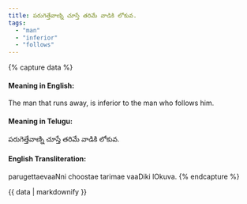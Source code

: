 ```yaml
---
title: పరుగెత్తేవాణ్ని చూస్తే తరిమే వాడికి లోకువ.
tags:
  - "man"
  - "inferior"
  - "follows"
---
```


{% capture data %}
#### Meaning in English:
The man that runs away, is inferior to the man who follows him.

#### Meaning in Telugu:
పరుగెత్తేవాణ్ని చూస్తే తరిమే వాడికి లోకువ.

#### English Transliteration:
parugettaevaaNni choostae tarimae vaaDiki lOkuva.
{% endcapture %}

<div class="notice">{{ data | markdownify }}</div>


